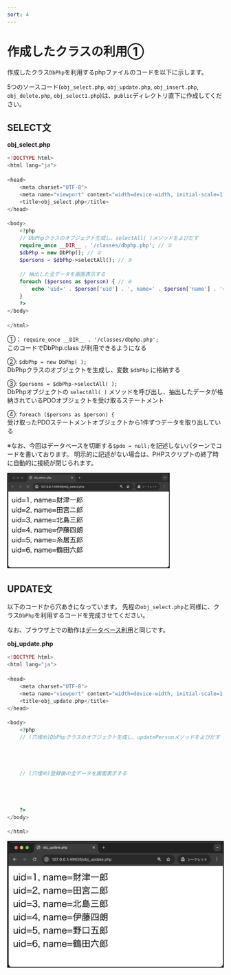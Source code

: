 ```yaml
---
sort: 4
---
```


# 作成したクラスの利用①

作成したクラス`DbPhp`を利用するphpファイルのコードを以下に示します。

5つのソースコード(`obj_select.php`, `obj_update.php`, `obj_insert.php`, `obj_delete.php`, `obj_select1.php`)は、`public`ディレクトリ直下に作成してください。

## SELECT文

**obj_select.php**

```php
<!DOCTYPE html>
<html lang="ja">

<head>
    <meta charset="UTF-8">
    <meta name="viewport" content="width=device-width, initial-scale=1.0">
    <title>obj_select.php</title>
</head>

<body>
    <?php
    // DbPhpクラスのオブジェクト生成し、selectAll( )メソッドをよびだす
    require_once __DIR__ . '/classes/dbphp.php'; // ①
    $dbPhp = new DbPhp(); // ②
    $persons = $dbPhp->selectAll(); // ③

    // 抽出した全データを画面表示する
    foreach ($persons as $person) { // ④
        echo 'uid=' . $person['uid'] . ', name=' . $person['name'] . '<br>';
    }
    ?>
</body>

</html>
```

①： `require_once __DIR__ . '/classes/dbphp.php';`<br>
このコードでDbPhp.class が利用できるようになる

②: `$dbPhp = new DbPhp( );`<br>
DbPhpクラスのオブジェクトを生成し、変数 `$dbPhp` に格納する

③: `$persons = $dbPhp->selectAll( );`<br>
DbPhpオブジェクトの `selectAll( )` メソッドを呼び出し、抽出したデータが格納されているPDOオブジェクトを受け取るステートメント

④: `foreach ($persons as $person) {`<br>
受け取ったPDOステートメントオブジェクトから1件ずつデータを取り出している

※なお、今回はデータベースを切断する`$pdo = null;`を記述しないパターンでコードを書いております。
明示的に記述がない場合は、PHPスクリプトの終了時に自動的に接続が閉じられます。

<img src="./images/obj_select_display.png" width="75%">

## UPDATE文

以下のコードから穴あきになっています。
先程の`obj_select.php`と同様に、クラス`DbPhp`を利用するコードを完成させてください。

なお、ブラウザ上での動作は[データベース利用](../db-crud/README.md)と同じです。

**obj_update.php**

```php
<!DOCTYPE html>
<html lang="ja">

<head>
    <meta charset="UTF-8">
    <meta name="viewport" content="width=device-width, initial-scale=1.0">
    <title>obj_update.php</title>
</head>

<body>
    <?php
    // (穴埋め)DbPhpクラスのオブジェクト生成し、updatePersonメソッドをよびだす
    



    // (穴埋め)登録後の全データを画面表示する
    



    ?>
</body>

</html>
```

![](./images/obj_update_display.png)